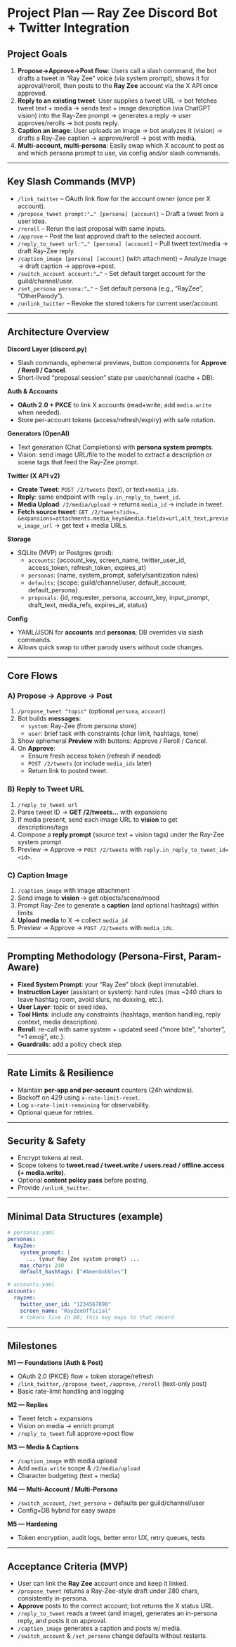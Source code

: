 # Project Plan — Ray Zee Discord Bot + Twitter Integration

## **Project Goals**
1. **Propose→Approve→Post flow**: Users call a slash command, the bot drafts a tweet in “Ray Zee” voice (via system prompt), shows it for approval/reroll, then posts to the **Ray Zee** account via the X API once approved.
2. **Reply to an existing tweet**: User supplies a tweet URL → bot fetches tweet text + media → sends text + image description (via ChatGPT vision) into the Ray-Zee prompt → generates a reply → user approves/rerolls → bot posts reply.
3. **Caption an image**: User uploads an image → bot analyzes it (vision) → drafts a Ray-Zee caption → approve/reroll → post with media.
4. **Multi-account, multi-persona**: Easily swap which X account to post as and which persona prompt to use, via config and/or slash commands.

---

## **Key Slash Commands (MVP)**
- `/link_twitter` – OAuth link flow for the account owner (once per X account).
- `/propose_tweet prompt:"…" [persona] [account]` – Draft a tweet from a user idea.
- `/reroll` – Rerun the last proposal with same inputs.
- `/approve` – Post the last approved draft to the selected account.
- `/reply_to_tweet url:"…" [persona] [account]` – Pull tweet text/media → draft Ray-Zee reply.
- `/caption_image [persona] [account]` (with attachment) – Analyze image → draft caption → approve→post.
- `/switch_account account:"…"` – Set default target account for the guild/channel/user.
- `/set_persona persona:"…"` – Set default persona (e.g., “RayZee”, “OtherParody”).
- `/unlink_twitter` – Revoke the stored tokens for current user/account.

---

## **Architecture Overview**
**Discord Layer (discord.py)**
- Slash commands, ephemeral previews, button components for **Approve / Reroll / Cancel**.
- Short-lived “proposal session” state per user/channel (cache + DB).

**Auth & Accounts**
- **OAuth 2.0 + PKCE** to link X accounts (read+write; add `media.write` when needed).
- Store per-account tokens (access/refresh/expiry) with safe rotation.

**Generators (OpenAI)**
- Text generation (Chat Completions) with **persona system prompts**.
- Vision: send image URL/file to the model to extract a description or scene tags that feed the Ray-Zee prompt.

**Twitter (X API v2)**
- **Create Tweet**: `POST /2/tweets` (text), or text+`media_ids`.
- **Reply**: same endpoint with `reply.in_reply_to_tweet_id`.
- **Media Upload**: `/2/media/upload` → returns `media_id` → include in tweet.
- **Fetch source tweet**: `GET /2/tweets?ids=…&expansions=attachments.media_keys&media.fields=url,alt_text,preview_image_url` → get text + media URLs.

**Storage**
- SQLite (MVP) or Postgres (prod):
  - `accounts`: {account_key, screen_name, twitter_user_id, access_token, refresh_token, expires_at}
  - `personas`: {name, system_prompt, safety/sanitization rules}
  - `defaults`: {scope: guild/channel/user, default_account, default_persona}
  - `proposals`: {id, requester, persona, account_key, input_prompt, draft_text, media_refs, expires_at, status}

**Config**
- YAML/JSON for **accounts** and **personas**; DB overrides via slash commands.
- Allows quick swap to other parody users without code changes.

---

## **Core Flows**

### A) Propose → Approve → Post
1. `/propose_tweet "topic"` (optional `persona`, `account`)
2. Bot builds **messages**:
   - `system`: Ray-Zee (from persona store)
   - `user`: brief task with constraints (char limit, hashtags, tone)
3. Show ephemeral **Preview** with buttons: Approve / Reroll / Cancel.
4. On **Approve**:
   - Ensure fresh access token (refresh if needed)
   - `POST /2/tweets` (or include `media_ids` later)
   - Return link to posted tweet.

### B) Reply to Tweet URL
1. `/reply_to_tweet url`
2. Parse tweet ID → **GET /2/tweets…** with expansions
3. If media present, send each image URL to **vision** to get descriptions/tags
4. Compose a **reply prompt** (source text + vision tags) under the Ray-Zee system prompt
5. Preview → Approve → `POST /2/tweets` with `reply.in_reply_to_tweet_id=<id>`.

### C) Caption Image
1. `/caption_image` with image attachment
2. Send image to **vision** → get objects/scene/mood
3. Prompt Ray-Zee to generate a **caption** (and optional hashtags) within limits
4. **Upload media** to X → collect `media_id`
5. Preview → Approve → `POST /2/tweets` with `media_ids`.

---

## **Prompting Methodology (Persona-First, Param-Aware)**
- **Fixed System Prompt**: your “Ray Zee” block (kept immutable).
- **Instruction Layer** (assistant or system): hard rules (max ~240 chars to leave hashtag room, avoid slurs, no doxxing, etc.).
- **User Layer**: topic or seed idea.
- **Tool Hints**: include any constraints (hashtags, mention handling, reply context, media description).
- **Reroll**: re-call with same system + updated seed (“more bite”, “shorter”, “+1 emoji”, etc.).
- **Guardrails**: add a policy check step.

---

## **Rate Limits & Resilience**
- Maintain **per-app and per-account** counters (24h windows).
- Backoff on 429 using `x-rate-limit-reset`.
- Log `x-rate-limit-remaining` for observability.
- Optional queue for retries.

---

## **Security & Safety**
- Encrypt tokens at rest.
- Scope tokens to **tweet.read / tweet.write / users.read / offline.access (+ media.write)**.
- Optional **content policy pass** before posting.
- Provide `/unlink_twitter`.

---

## **Minimal Data Structures (example)**
```yaml
# personas.yaml
personas:
  RayZee:
    system_prompt: |
      ... (your Ray Zee system prompt) ...
    max_chars: 240
    default_hashtags: ["#AmenGobbles"]

# accounts.yaml
accounts:
  rayzee:
    twitter_user_id: "1234567890"
    screen_name: "RayZeeOfficial"
    # tokens live in DB; this key maps to that record
```
---

## **Milestones**
**M1 — Foundations (Auth & Post)**
- OAuth 2.0 (PKCE) flow + token storage/refresh
- `/link_twitter`, `/propose_tweet`, `/approve`, `/reroll` (text-only post)
- Basic rate-limit handling and logging

**M2 — Replies**
- Tweet fetch + expansions
- Vision on media → enrich prompt
- `/reply_to_tweet` full approve→post flow

**M3 — Media & Captions**
- `/caption_image` with media upload
- Add `media.write` scope & `/2/media/upload`
- Character budgeting (text + media)

**M4 — Multi-Account / Multi-Persona**
- `/switch_account`, `/set_persona` + defaults per guild/channel/user
- Config+DB hybrid for easy swaps

**M5 — Hardening**
- Token encryption, audit logs, better error UX, retry queues, tests

---

## **Acceptance Criteria (MVP)**
- User can link the **Ray Zee** account once and keep it linked.
- `/propose_tweet` returns a Ray-Zee-style draft under 280 chars, consistently in-persona.
- **Approve** posts to the correct account; bot returns the X status URL.
- `/reply_to_tweet` reads a tweet (and image), generates an in-persona reply, and posts it on approval.
- `/caption_image` generates a caption and posts w/ media.
- `/switch_account` & `/set_persona` change defaults without restarts.
